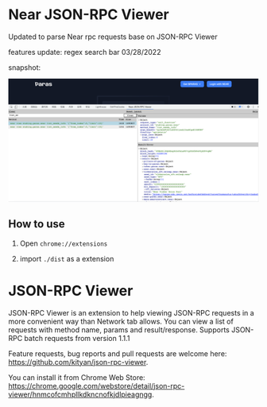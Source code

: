 # Near JSON-RPC Viewer
Updated to parse Near rpc requests
base on JSON-RPC Viewer

features update:
regex search bar    03/28/2022

snapshot: 

![snapshot](docs/snapshot.png)

## How to use 
1. Open `chrome://extensions`

2. import `./dist` as a extension 


# JSON-RPC Viewer
JSON-RPC Viewer is an extension to help viewing JSON-RPC requests in a more convenient way than Network tab allows.
You can view a list of requests with method name, params and result/response.
Supports JSON-RPC batch requests from version 1.1.1

Feature requests, bug reports and pull requests are welcome here: https://github.com/kityan/json-rpc-viewer.

You can install it from Chrome Web Store: https://chrome.google.com/webstore/detail/json-rpc-viewer/hnmcofcmhpllkdkncnofkjdlpieagngg.